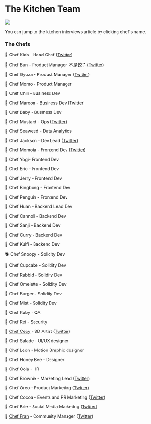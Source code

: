 # The Kitchen Team

![](../.gitbook/assets/the-kitchen-team-header.png)

You can jump to the kitchen interviews article by clicking chef's name.

### The Chefs

🐰 Chef Kids - Head Chef ([Twitter](https://x.com/Headchef\_pcs))

🐰 Chef Bun - Product Manager, 不是饺子 ([Twitter](http://twitter.com/chef\_bun\_pcs))

🐰 Chef Gyoza - Product Manager ([Twitter](https://twitter.com/ChefGyoza))

🐰 Chef Momo - Product Manager

🐰 Chef Chili - Business Dev

🐰 Chef Maroon - Business Dev ([Twitter](https://x.com/ChefMaroon))

🐰 Chef Baby - Business Dev

🐰 Chef Mustard - Ops ([Twitter](https://twitter.com/chef\_mustard))

🐰 Chef Seaweed - Data Analytics

🐰 Chef Jackson - Dev Lead ([Twitter](https://x.com/0xchefjackson))

🐰 Chef Momota - Frontend Dev ([Twitter](https://twitter.com/chefmomota))

🐰 Chef Yogi- Frontend Dev

🐰 Chef Eric - Frontend Dev

🐰 Chef Jerry - Frontend Dev

🐰 Chef Bingbong - Frontend Dev

🐰 Chef Penguin - Frontend Dev

🐰 Chef Huan - Backend Lead Dev

🐰 Chef Cannoli - Backend Dev

🐰 Chef Sanji - Backend Dev

🐰 Chef Curry - Backend Dev

🐰 Chef Kulfi - Backend Dev

🐕 Chef Snoopy - Solidity Dev

🐰 Chef Cupcake - Solidity Dev

🐰 Chef Rabbid - Solidity Dev

🐰 Chef Omelette - Solidity Dev

🐰 Chef Burger - Solidity Dev

🐰 Chef Mist - Solidity Dev

🐰 Chef Ruby - QA

🐰 Chef Rei - Security

🐰 [Chef Cecy](https://medium.com/pancakeswap/kitchen-interviews-chef-cecy-the-magical-3d-artist-making-fluffy-bunnies-e1eda53742f3) - 3D Artist ([Twitter](https://twitter.com/Cecymeade))

🐰 Chef Salade - UI/UX designer

🐰 Chef Leon - Motion Graphic designer

🐰 Chef Honey Bee - Designer

🐰 Chef Cola - HR

🐰 Chef Brownie - Marketing Lead ([Twitter](https://twitter.com/Chef\_Browniee))

🐰 Chef Oreo - Product Marketing  ([Twitter](https://twitter.com/Chef\_Oreoo))

🐰 Chef Cocoa - Events and PR Marketing ([Twitter](https://x.com/chef\_cocoa\_pcs))

🐰 Chef Brie - Social Media Marketing ([Twitter](https://twitter.com/chef\_brie))

🐰 [Chef Fran](https://medium.com/pancakeswap/kitchen-interview-chef-fran-spanish-community-manager-and-a-lovely-mate-368c72102093) - Community Manager ([Twitter](https://twitter.com/ChefFranPS))



